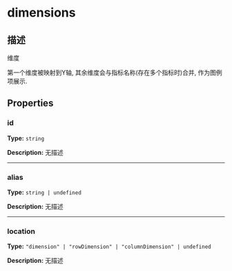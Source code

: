 # dimensions
## 描述
维度

第一个维度被映射到Y轴, 其余维度会与指标名称(存在多个指标时)合并, 作为图例项展示.


## Properties

### id

**Type:** `string`

**Description:**
无描述

---

### alias

**Type:** `string | undefined`

**Description:**
无描述

---

### location

**Type:** `"dimension" | "rowDimension" | "columnDimension" | undefined`

**Description:**
无描述